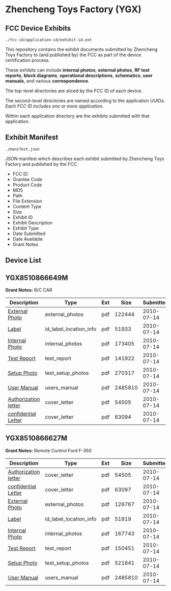 # Zhencheng Toys Factory (YGX)
## FCC Device Exhibits

```
./fcc-id/application-id/exhibit-id.ext
```

This repository contains the exhibit documents submitted by Zhencheng Toys Factory to (and published by) the FCC as part of the device certification process.

These exhibits can include **internal photos**, **external photos**, **RF test reports**, **block diagrams**, **operational descriptions**, **schematics**, **user manuals**, and various **correspondence**.

The top-level directories are sliced by the FCC ID of each device.

The second-level directories are named according to the application UUIDs. *Each FCC ID includes one or more application.*

Within each application directory are the exhibits submitted with that application. 

## Exhibit Manifest

```
./manifest.json
```

JSON manifest which describes each exhibit submitted by Zhencheng Toys Factory and published by the FCC.

- FCC ID
- Grantee Code
- Product Code
- MD5
- Path
- File Extension
- Content Type
- Size
- Exhibit ID
- Exhibit Description
- Exhibit Type
- Date Submitted
- Date Available
- Grant Notes

## Device List
## YGX8510866649M
**Grant Notes:** R/C CAR

| Description | Type | Ext | Size | Submitted | Available |
| ----------- | ---- | --- | ---- | --------- | --------- |
| [External Photo](YGX8510866649M/73def9dffb140ac4406af07ad2bb0f07/1311150.pdf) | external_photos | pdf | 122444 | 2010-07-14 | 2010-07-14 |
| [Label](YGX8510866649M/73def9dffb140ac4406af07ad2bb0f07/1311151.pdf) | id_label_location_info | pdf | 51933 | 2010-07-14 | 2010-07-14 |
| [Internal Photo](YGX8510866649M/73def9dffb140ac4406af07ad2bb0f07/1311152.pdf) | internal_photos | pdf | 173405 | 2010-07-14 | 2010-07-14 |
| [Test Report](YGX8510866649M/73def9dffb140ac4406af07ad2bb0f07/1311153.pdf) | test_report | pdf | 141922 | 2010-07-14 | 2010-07-14 |
| [Setup Photo](YGX8510866649M/73def9dffb140ac4406af07ad2bb0f07/1311154.pdf) | test_setup_photos | pdf | 270317 | 2010-07-14 | 2010-07-14 |
| [User Manual](YGX8510866649M/73def9dffb140ac4406af07ad2bb0f07/1311155.pdf) | users_manual | pdf | 2485810 | 2010-07-14 | 2010-07-14 |
| [Authorization letter](YGX8510866649M/73def9dffb140ac4406af07ad2bb0f07/1311145.pdf) | cover_letter | pdf | 54505 | 2010-07-14 | 2010-07-14 |
| [confidential Letter](YGX8510866649M/73def9dffb140ac4406af07ad2bb0f07/1311146.pdf) | cover_letter | pdf | 63094 | 2010-07-14 | 2010-07-14 |
## YGX8510866627M
**Grant Notes:** Remote Control Ford F-350

| Description | Type | Ext | Size | Submitted | Available |
| ----------- | ---- | --- | ---- | --------- | --------- |
| [Authorization letter](YGX8510866627M/57ccb9e9901f4605d04e77b37283c1a7/1311145.pdf) | cover_letter | pdf | 54505 | 2010-07-14 | 2010-07-14 |
| [confidential Letter](YGX8510866627M/57ccb9e9901f4605d04e77b37283c1a7/1311157.pdf) | cover_letter | pdf | 63097 | 2010-07-14 | 2010-07-14 |
| [External Photo](YGX8510866627M/57ccb9e9901f4605d04e77b37283c1a7/1311161.pdf) | external_photos | pdf | 126767 | 2010-07-14 | 2010-07-14 |
| [Label](YGX8510866627M/57ccb9e9901f4605d04e77b37283c1a7/1311162.pdf) | id_label_location_info | pdf | 51819 | 2010-07-14 | 2010-07-14 |
| [Internal Photo](YGX8510866627M/57ccb9e9901f4605d04e77b37283c1a7/1311163.pdf) | internal_photos | pdf | 167743 | 2010-07-14 | 2010-07-14 |
| [Test Report](YGX8510866627M/57ccb9e9901f4605d04e77b37283c1a7/1311164.pdf) | test_report | pdf | 150451 | 2010-07-14 | 2010-07-14 |
| [Setup Photo](YGX8510866627M/57ccb9e9901f4605d04e77b37283c1a7/1311165.pdf) | test_setup_photos | pdf | 521841 | 2010-07-14 | 2010-07-14 |
| [User Manual](YGX8510866627M/57ccb9e9901f4605d04e77b37283c1a7/1311155.pdf) | users_manual | pdf | 2485810 | 2010-07-14 | 2010-07-14 |
